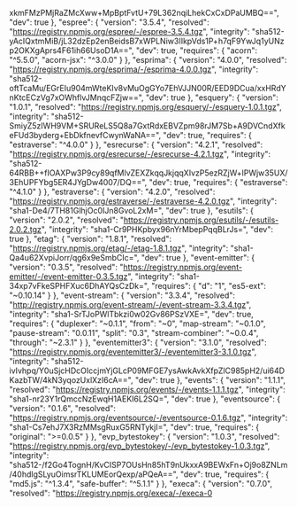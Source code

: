 xkmFMzPMjRaZMcXww+MpBptFvtU+79L362nqiLhekCxCxDPaUMBQ==",
      "dev": true
    },
    "espree": {
      "version": "3.5.4",
      "resolved": "https://registry.npmjs.org/espree/-/espree-3.5.4.tgz",
      "integrity": "sha512-yAcIQxtmMiB/jL32dzEp2enBeidsB7xWPLNiw3IIkpVds1P+h7qF9YwJq1yUNzp2OKXgAprs4F61ih66UsoD1A==",
      "dev": true,
      "requires": {
        "acorn": "^5.5.0",
        "acorn-jsx": "^3.0.0"
      }
    },
    "esprima": {
      "version": "4.0.0",
      "resolved": "https://registry.npmjs.org/esprima/-/esprima-4.0.0.tgz",
      "integrity": "sha512-oftTcaMu/EGrEIu904mWteKIv8vMuOgGYo7EhVJJN00R/EED9DCua/xxHRdYnKtcECzVg7xOWhflvJMnqcFZjw==",
      "dev": true
    },
    "esquery": {
      "version": "1.0.1",
      "resolved": "https://registry.npmjs.org/esquery/-/esquery-1.0.1.tgz",
      "integrity": "sha512-SmiyZ5zIWH9VM+SRUReLS5Q8a7GxtRdxEBVZpm98rJM7Sb+A9DVCndXfkeFUd3byderg+EbDkfnevfCwynWaNA==",
      "dev": true,
      "requires": {
        "estraverse": "^4.0.0"
      }
    },
    "esrecurse": {
      "version": "4.2.1",
      "resolved": "https://registry.npmjs.org/esrecurse/-/esrecurse-4.2.1.tgz",
      "integrity": "sha512-64RBB++fIOAXPw3P9cy89qfMlvZEXZkqqJkjqqXIvzP5ezRZjW+lPWjw35UX/3EhUPFYbg5ER4JYgDw4007/DQ==",
      "dev": true,
      "requires": {
        "estraverse": "^4.1.0"
      }
    },
    "estraverse": {
      "version": "4.2.0",
      "resolved": "https://registry.npmjs.org/estraverse/-/estraverse-4.2.0.tgz",
      "integrity": "sha1-De4/7TH81GlhjOc0IJn8GvoL2xM=",
      "dev": true
    },
    "esutils": {
      "version": "2.0.2",
      "resolved": "https://registry.npmjs.org/esutils/-/esutils-2.0.2.tgz",
      "integrity": "sha1-Cr9PHKpbyx96nYrMbepPqqBLrJs=",
      "dev": true
    },
    "etag": {
      "version": "1.8.1",
      "resolved": "https://registry.npmjs.org/etag/-/etag-1.8.1.tgz",
      "integrity": "sha1-Qa4u62XvpiJorr/qg6x9eSmbCIc=",
      "dev": true
    },
    "event-emitter": {
      "version": "0.3.5",
      "resolved": "https://registry.npmjs.org/event-emitter/-/event-emitter-0.3.5.tgz",
      "integrity": "sha1-34xp7vFkeSPHFXuc6DhAYQsCzDk=",
      "requires": {
        "d": "1",
        "es5-ext": "~0.10.14"
      }
    },
    "event-stream": {
      "version": "3.3.4",
      "resolved": "http://registry.npmjs.org/event-stream/-/event-stream-3.3.4.tgz",
      "integrity": "sha1-SrTJoPWlTbkzi0w02Gv86PSzVXE=",
      "dev": true,
      "requires": {
        "duplexer": "~0.1.1",
        "from": "~0",
        "map-stream": "~0.1.0",
        "pause-stream": "0.0.11",
        "split": "0.3",
        "stream-combiner": "~0.0.4",
        "through": "~2.3.1"
      }
    },
    "eventemitter3": {
      "version": "3.1.0",
      "resolved": "https://registry.npmjs.org/eventemitter3/-/eventemitter3-3.1.0.tgz",
      "integrity": "sha512-ivIvhpq/Y0uSjcHDcOIccjmYjGLcP09MFGE7ysAwkAvkXfpZlC985pH2/ui64DKazbTW/4kN3yqozUxlXzI6cA==",
      "dev": true
    },
    "events": {
      "version": "1.1.1",
      "resolved": "https://registry.npmjs.org/events/-/events-1.1.1.tgz",
      "integrity": "sha1-nr23Y1rQmccNzEwqH1AEKI6L2SQ=",
      "dev": true
    },
    "eventsource": {
      "version": "0.1.6",
      "resolved": "https://registry.npmjs.org/eventsource/-/eventsource-0.1.6.tgz",
      "integrity": "sha1-Cs7ehJ7X3RzMMsgRuxG5RNTykjI=",
      "dev": true,
      "requires": {
        "original": ">=0.0.5"
      }
    },
    "evp_bytestokey": {
      "version": "1.0.3",
      "resolved": "https://registry.npmjs.org/evp_bytestokey/-/evp_bytestokey-1.0.3.tgz",
      "integrity": "sha512-/f2Go4TognH/KvCISP7OUsHn85hT9nUkxxA9BEWxFn+Oj9o8ZNLm/40hdlgSLyuOimsrTKLUMEorQexp/aPQeA==",
      "dev": true,
      "requires": {
        "md5.js": "^1.3.4",
        "safe-buffer": "^5.1.1"
      }
    },
    "execa": {
      "version": "0.7.0",
      "resolved": "https://registry.npmjs.org/execa/-/execa-0